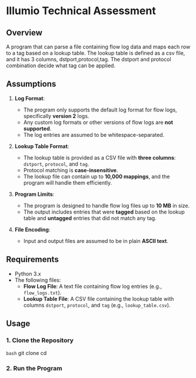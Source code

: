 # Illumio Technical Assessment

## Overview

A program that can parse a file containing flow log data and maps each row to a tag based on a lookup table. The lookup table is defined as a csv file, and it has 3 columns, dstport,protocol,tag.   The dstport and protocol combination decide what tag can be applied.

## Assumptions

1. **Log Format**: 
   - The program only supports the default log format for flow logs, specifically **version 2** logs.
   - Any custom log formats or other versions of flow logs are **not supported**.
   - The log entries are assumed to be whitespace-separated.

2. **Lookup Table Format**: 
   - The lookup table is provided as a CSV file with **three columns**: `dstport`, `protocol`, and `tag`.
   - Protocol matching is **case-insensitive**.
   - The lookup file can contain up to **10,000 mappings**, and the program will handle them efficiently.

3. **Program Limits**:
   - The program is designed to handle flow log files up to **10 MB** in size.
   - The output includes entries that were **tagged** based on the lookup table and **untagged** entries that did not match any tag.

4. **File Encoding**:
   - Input and output files are assumed to be in plain **ASCII text**.

## Requirements

- Python 3.x
- The following files:
  - **Flow Log File**: A text file containing flow log entries (e.g., `flow_logs.txt`).
  - **Lookup Table File**: A CSV file containing the lookup table with columns `dstport`, `protocol`, and `tag` (e.g., `lookup_table.csv`).


## Usage

### 1. Clone the Repository

```bash```
git clone <repository-url>
cd <repository-directory>

### 2. Run the Program

